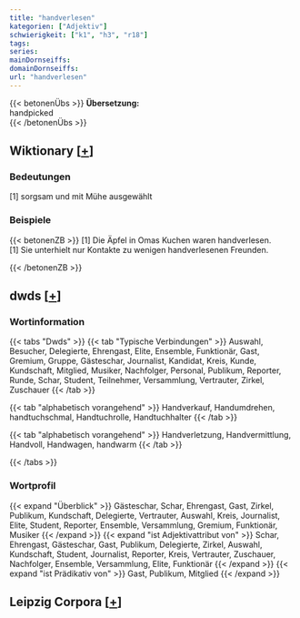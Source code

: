 ```yaml
---
title: "handverlesen"
kategorien: ["Adjektiv"]
schwierigkeit: ["k1", "h3", "r18"]
tags:
series:
mainDornseiffs:
domainDornseiffs:
url: "handverlesen"
---
```


{{< betonenÜbs >}}
**Übersetzung:**  
handpicked  
{{< /betonenÜbs >}}

## Wiktionary [[+](https://de.wiktionary.org/wiki/handverlesen)]

### Bedeutungen
[1] sorgsam und mit Mühe ausgewählt  

### Beispiele
{{< betonenZB >}}
[1] Die Äpfel in Omas Kuchen waren handverlesen.  
[1] Sie unterhielt nur Kontakte zu wenigen handverlesenen Freunden.  

{{< /betonenZB >}}


## dwds [[+](https://www.dwds.de/wb/handverlesen)]

### Wortinformation
{{< tabs "Dwds" >}}
{{< tab "Typische Verbindungen" >}}
Auswahl, Besucher, Delegierte, Ehrengast, Elite, Ensemble, Funktionär, Gast, Gremium, Gruppe, Gästeschar, Journalist, Kandidat, Kreis, Kunde, Kundschaft, Mitglied, Musiker, Nachfolger, Personal, Publikum, Reporter, Runde, Schar, Student, Teilnehmer, Versammlung, Vertrauter, Zirkel, Zuschauer
{{< /tab >}}

{{< tab "alphabetisch vorangehend" >}}
Handverkauf, Handumdrehen, handtuchschmal, Handtuchrolle, Handtuchhalter
{{< /tab >}}

{{< tab "alphabetisch vorangehend" >}}
Handverletzung, Handvermittlung, Handvoll, Handwagen, handwarm
{{< /tab >}}

{{< /tabs >}}

### Wortprofil
{{< expand "Überblick" >}} Gästeschar, Schar, Ehrengast, Gast, Zirkel, Publikum, Kundschaft, Delegierte, Vertrauter, Auswahl, Kreis, Journalist, Elite, Student, Reporter, Ensemble, Versammlung, Gremium, Funktionär, Musiker {{< /expand >}}
{{< expand "ist Adjektivattribut von" >}} Schar, Ehrengast, Gästeschar, Gast, Publikum, Delegierte, Zirkel, Auswahl, Kundschaft, Student, Journalist, Reporter, Kreis, Vertrauter, Zuschauer, Nachfolger, Ensemble, Versammlung, Elite, Funktionär {{< /expand >}}
{{< expand "ist Prädikativ von" >}} Gast, Publikum, Mitglied {{< /expand >}}

## Leipzig Corpora [[+](https://corpora.uni-leipzig.de/en/res?word=handverlesen&corpusId=deu_newscrawl-public_2018)]

